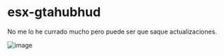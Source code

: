 # esx-gtahubhud

No me lo he currado mucho pero puede ser que saque actualizaciones.

![image](https://user-images.githubusercontent.com/94126308/170792784-4497941e-784c-47ec-84e8-c55502ddf9d9.png)
